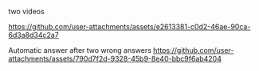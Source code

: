 two videos


https://github.com/user-attachments/assets/e2613381-c0d2-46ae-90ca-6d3a8d34c2a7




Automatic answer after two wrong answers
https://github.com/user-attachments/assets/790d7f2d-9328-45b9-8e40-bbc9f6ab4204

